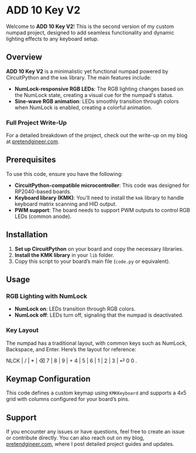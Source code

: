# ADD 10 Key V2

Welcome to **ADD 10 Key V2**! This is the second version of my custom numpad project, designed to add seamless functionality and dynamic lighting effects to any keyboard setup.

## Overview

**ADD 10 Key V2** is a minimalistic yet functional numpad powered by CircuitPython and the `kmk` library. The main features include:
- **NumLock-responsive RGB LEDs**: The RGB lighting changes based on the NumLock state, creating a visual cue for the numpad's status.
- **Sine-wave RGB animation**: LEDs smoothly transition through colors when NumLock is enabled, creating a colorful animation.

### Full Project Write-Up
For a detailed breakdown of the project, check out the write-up on my blog at [pretendgineer.com](https://pretendgineer.com).

## Prerequisites

To use this code, ensure you have the following:
- **CircuitPython-compatible microcontroller**: This code was designed for RP2040-based boards.
- **Keyboard library (KMK)**: You’ll need to install the `kmk` library to handle keyboard matrix scanning and HID output.
- **PWM support**: The board needs to support PWM outputs to control RGB LEDs (common anode).

## Installation

1. **Set up CircuitPython** on your board and copy the necessary libraries.
2. **Install the KMK library** in your `lib` folder.
3. Copy this script to your board’s main file (`code.py` or equivalent).

## Usage

### RGB Lighting with NumLock

- **NumLock on**: LEDs transition through RGB colors.
- **NumLock off**: LEDs turn off, signaling that the numpad is deactivated.

### Key Layout

The numpad has a traditional layout, with common keys such as NumLock, Backspace, and Enter. Here’s the layout for reference:

NLCK | / | * | ⌫
7 | 8 | 9 | +
4 | 5 | 6 |
1 | 2 | 3 | ⏎
0   0   .


## Keymap Configuration

This code defines a custom keymap using `KMKKeyboard` and supports a 4x5 grid with columns configured for your board’s pins.

## Support

If you encounter any issues or have questions, feel free to create an issue or contribute directly. You can also reach out on my blog, [pretendgineer.com](https://pretendgineer.com), where I post detailed project guides and updates.
